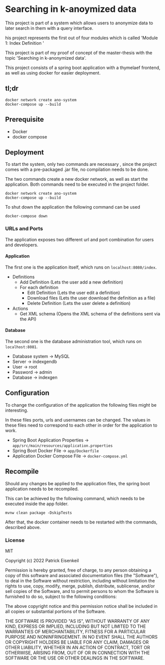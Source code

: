 # Searching in k-anoymized data
This project is part of a system which allows users to anonymize data to later search in them with a query interface.

his project represents the first out of four modules which is called 'Module 1: Index Definition ' 

This project is part of my proof of concept of the master-thesis with the topic 'Searching in k-anonymized data'.

This project consists of a spring boot application with a thymelaef frontend, as well as using docker for easier deployment.

## tl;dr
```
docker network create ano-system
docker-compose up --build
```

## Prerequisite 
- Docker
- docker compose

## Deployment
To start the system, only two commands are necessary , since the project comes with a pre-packaged .jar file, no compilation needs to be done.

The two commands create a new docker network, as well as start the application. Both commands need to be executed in the project folder.

```
docker network create ano-system
docker-compose up --build
```

To shut down the application the following command can be used
```
docker-compose down
```

### URLs and Ports
The application exposes two different url and port combination for users and developers.

#### Application
The first one is the application itself, which runs on `localhost:8080/index`.

- Definitions
    - Add Definition (Lets the user add a new definition)
    - For each definition
        - Edit Definition (Lets the user edit a definition)
        - Download files (Lets the user download the definition as a file)
        - Delete Definition (Lets the user delete a definition)
- Actions
    - Get XML schema (Opens the XML schema of the definitions sent via the API)

#### Database
The second one is the database administration tool, which runs on `localhost:8081`.
- Database system -> MySQL
- Server -> indexgendb
- User -> root
- Password -> admin
- Database -> indexgen

## Configuration
To change the configuration of the application the following files might be interesting.

In these files ports, urls and usernames can be changed. 
The values in these files need to correspond to each other in order for the application to work.

- Spring Boot Application Properties -> `app/src/main/resources/application.properties` 
- Spring Boot Docker File -> `app/Dockerfile` 
- Application Docker Compose File -> `docker-compose.yml` 

## Recompile
Should any changes be applied to the application files, the spring boot application needs to be recompiled. 

This can be achieved by the following command, which needs to be executed inside the app folder.
```
mvnw clean package -DskipTests
```

After that, the docker container needs to be restarted with the commands, described above. 

### License
MIT

Copyright (c) 2022 Patrick Eisenkeil

Permission is hereby granted, free of charge, to any person obtaining a copy
of this software and associated documentation files (the "Software"), to deal
in the Software without restriction, including without limitation the rights
to use, copy, modify, merge, publish, distribute, sublicense, and/or sell
copies of the Software, and to permit persons to whom the Software is
furnished to do so, subject to the following conditions:

The above copyright notice and this permission notice shall be included in all
copies or substantial portions of the Software.

THE SOFTWARE IS PROVIDED "AS IS", WITHOUT WARRANTY OF ANY KIND,
EXPRESS OR IMPLIED, INCLUDING BUT NOT LIMITED TO THE WARRANTIES OF
MERCHANTABILITY, FITNESS FOR A PARTICULAR PURPOSE AND NONINFRINGEMENT.
IN NO EVENT SHALL THE AUTHORS OR COPYRIGHT HOLDERS BE LIABLE FOR ANY CLAIM,
DAMAGES OR OTHER LIABILITY, WHETHER IN AN ACTION OF CONTRACT, TORT OR
OTHERWISE, ARISING FROM, OUT OF OR IN CONNECTION WITH THE SOFTWARE OR THE USE
OR OTHER DEALINGS IN THE SOFTWARE.